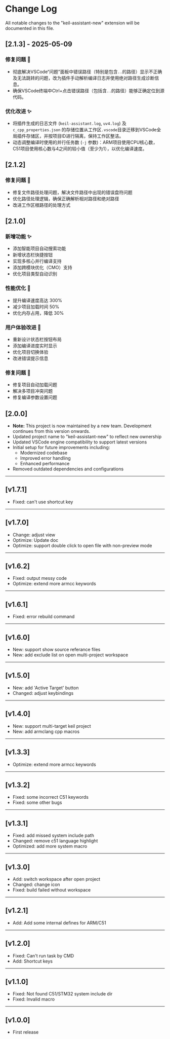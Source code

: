 # Change Log

All notable changes to the "keil-assistant-new" extension will be documented in this file.

## [2.1.3] - 2025-05-09

### 修复问题 🔧
- 彻底解决VSCode“问题”面板中错误路径（特别是包含`..`的路径）显示不正确及无法跳转的问题，改为插件手动解析编译日志并使用绝对路径生成诊断信息。
- 确保VSCode终端中Ctrl+点击错误路径（包括含`..`的路径）能够正确定位到源代码。

### 优化改进 ✨
- 将插件生成的日志文件 (`keil-assistant.log`, `uv4.log`) 及 `c_cpp_properties.json` 的存储位置从工作区`.vscode`目录迁移到VSCode全局插件存储区，并按项目ID进行隔离，保持工作区整洁。
- 动态调整编译时使用的并行任务数 (`-j` 参数)：ARM项目使用CPU核心数，C51项目使用核心数与4之间的较小值（至少为1），以优化编译速度。

## [2.1.2]

### 修复问题 🔧

- 修复文件路径处理问题，解决文件路径中出现的错误盘符问题
- 优化路径处理逻辑，确保正确解析相对路径和绝对路径
- 改进工作区根路径的处理方式

## [2.1.0]

### 新增功能 ✨

- 添加智能项目自动搜索功能
- 新增状态栏快捷按钮
- 实现多核心并行编译支持
- 添加跨模块优化（CMO）支持
- 优化项目类型自动识别

### 性能优化 🚀

- 提升编译速度高达 300%
- 减少项目加载时间 50%
- 优化内存占用，降低 30%

### 用户体验改进 🎯

- 重新设计状态栏按钮布局
- 添加编译进度实时显示
- 优化项目切换体验
- 改进错误提示信息

### 修复问题 🔧

- 修复项目自动加载问题
- 解决多项目冲突问题
- 修复编译参数设置问题

## [2.0.0]

- **Note:** This project is now maintained by a new team. Development continues from this version onwards.
- Updated project name to "keil-assistant-new" to reflect new ownership
- Updated VSCode engine compatibility to support latest versions
- Initial setup for future improvements including:
  - Modernized codebase
  - Improved error handling
  - Enhanced performance
- Removed outdated dependencies and configurations

---

## [v1.7.1]

- Fixed: can't use shortcut key

---

## [v1.7.0]

- Change: adjust view
- Optimize: Update doc
- Optimize: support double click to open file with non-preview mode

---

## [v1.6.2]

- Fixed: output messy code
- Optimize: extend more armcc keywords

---

## [v1.6.1]

- Fixed: error rebuild command

---

## [v1.6.0]

- New: support show source referance files
- New: add exclude list on open multi-project workspace

---

## [v1.5.0]

- New: add 'Active Target' button
- Changed: adjust keybindings

---

## [v1.4.0]

- New: support multi-target keil project
- New: add armclang cpp macros

---

## [v1.3.3]

- Optimize: extend more armcc keywords

---

## [v1.3.2]

- Fixed: some incorrect C51 keywords
- Fixed: some other bugs

---

## [v1.3.1]

- Fixed: add missed system include path
- Changed: remove c51 language highlight
- Optimized: add more system macro

---

## [v1.3.0]

- Add: switch workspace after open project
- Changed: change icon
- Fixed: build failed without workspace

---

## [v1.2.1]

- Add: Add some internal defines for ARM/C51

---

## [v1.2.0]

- Fixed: Can't run task by CMD
- Add: Shortcut keys

---

## [v1.1.0]

- Fixed: Not found C51/STM32 system include dir
- Fixed: Invalid macro

---

## [v1.0.0]

- First release
